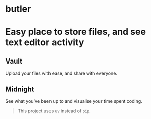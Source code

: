butler
======

# Easy place to store files, and see text editor activity

## Vault

Upload your files with ease, and share with everyone.

## Midnight

See what you've been up to and visualise your time spent coding.

> This project uses `uv` instead of `pip`.
